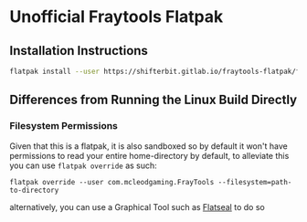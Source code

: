 # Unofficial Fraytools Flatpak

## Installation Instructions
```sh
flatpak install --user https://shifterbit.gitlab.io/fraytools-flatpak/fraytools.flatpakref
```

## Differences from Running the Linux Build Directly
### Filesystem Permissions
Given that this is a flatpak, it is also sandboxed so by default it won't have permissions to read your entire home-directory by default, to alleviate this you can use `flatpak override` as such:
```
flatpak override --user com.mcleodgaming.FrayTools --filesystem=path-to-directory
```
alternatively, you can use a Graphical Tool such as [Flatseal](https://flathub.org/apps/com.github.tchx84.Flatseal) to do so

